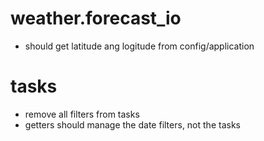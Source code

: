 # weather.forecast_io
- should get latitude ang logitude from config/application

# tasks
- remove all filters from tasks
- getters should manage the date filters, not the tasks
